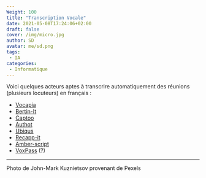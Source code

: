 ```yaml
---
Weight: 100
title: "Transcription Vocale"
date: 2021-05-08T17:24:06+02:00
draft: false
cover: /img/micro.jpg
author: SD
avatar: me/sd.png
tags:
 - IA
categories:
 - Informatique
---
```

Voici quelques acteurs aptes à transcrire automatiquement des réunions (plusieurs locuteurs) en français :

<!--more-->

- [Vocapia](https://www.vocapia.com/)
- <a href="https://bertin.fr/">Bertin-It</a>
- <a href="https://www.captoo.fr/">Captoo</a>
- <a href="https://www.authot.com/">Authot</a>
- <a href="https://www.ubiqus.io/">Ubiqus</a>
- <a href="https://recapp.ch/">Recapp-it</a>
- <a href="https://www.amberscript.com/">Amber-script</a>
- <a href="https://frenchtech-brestplus.bzh/video-startups-voxpass/">VoxPass</a> (?)
---

Photo de John-Mark Kuznietsov provenant de Pexels


